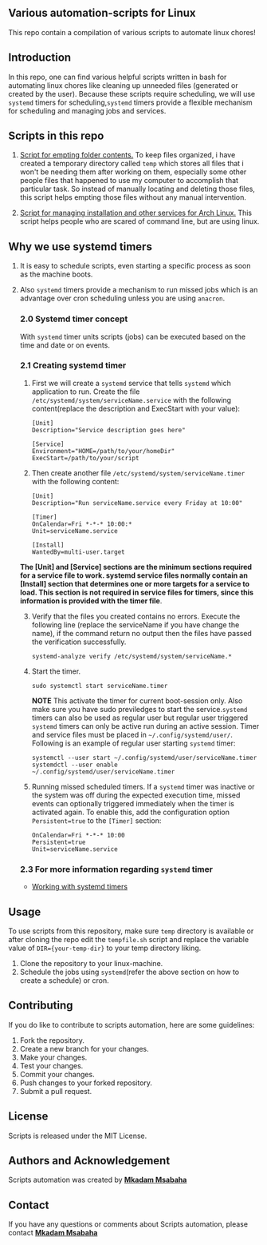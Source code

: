 ## **Various automation-scripts for Linux**
This repo contain a compilation of various scripts to automate linux chores!

## **Introduction**
In this repo, one can find various helpful scripts written in bash for automating linux chores like cleaning up unneeded files (generated or created by the user). Because these scripts require scheduling, we will use `systemd` timers for scheduling,`systemd` timers provide a flexible mechanism for scheduling and managing jobs and services.

## **Scripts in this repo**
1. [Script for empting folder contents.](tempfile.sh)
   To keep files organized, i have created a temporary directory called `temp` which stores all files that i won't be needing them after working on them, especially some other people files that happened to use my computer to accomplish that particular task. So instead of manually locating and deleting those files, this script helps empting those files without any manual intervention.

2. [Script for managing installation and other services for Arch Linux.](simpleAppsManager.sh) 
  This script helps people who are scared of command line, but are using linux.

 ## **Why we use systemd timers**
 1. It is easy to schedule scripts, even starting a specific process as soon as the machine boots.
 2. Also `systemd` timers provide a mechanism to run missed jobs which is an advantage over cron scheduling unless you are using `anacron`.

    ### **2.0 Systemd timer concept**
    With `systemd` timer units scripts (jobs) can be executed based on the time and date or on events.

    ### **2.1 Creating systemd timer**
    1. First we will create a `systemd` service that tells `systemd` which  application to run.
       Create the file `/etc/systemd/system/serviceName.service` with the following content(replace the description and ExecStart with your value):
       ```
       [Unit]
       Description="Service description goes here"

       [Service]
       Environment="HOME=/path/to/your/homeDir"
       ExecStart=/path/to/your/script
       ```
    2. Then create another file `/etc/systemd/system/serviceName.timer` with the following content:
       ```
       [Unit]
       Description="Run serviceName.service every Friday at 10:00"

       [Timer]
       OnCalendar=Fri *-*-* 10:00:*
       Unit=serviceName.service

       [Install]
       WantedBy=multi-user.target
       ```
    **The [Unit] and [Service] sections are the minimum sections required for a service file to work. systemd service files normally contain an [Install] section that determines one or more targets for a service to load. This section is not required in service files for timers, since this information is provided with the timer file**.

    3. Verify that the files you created contains no errors. Execute the following line (replace the serviceName if you have change the name), if the command return no output then the files have passed the verification successfully.
       ```
       systemd-analyze verify /etc/systemd/system/serviceName.*
       ```
    4. Start the timer.
       ```
       sudo systemctl start serviceName.timer
       ```
       **NOTE**
       This activate the timer for current boot-session only. Also make sure you have sudo previledges to start the service.`systemd` timers can also be used as regular user but regular user triggered `systemd` timers can only be active run during an active session. Timer and service files must be placed in `~/.config/systemd/user/`.
       Following is an example of regular user starting `systemd` timer:
       ```
       systemctl --user start ~/.config/systemd/user/serviceName.timer
       systemdctl --user enable ~/.config/systemd/user/serviceName.timer
       ```
    5. Running missed scheduled timers.
       If a `systemd` timer was inactive or the system was off during the expected execution time, missed events can optionally triggered immediately when the timer is activated again. To enable this,  add the configuration option `Persistent=true` to the `[Timer]` section:
       ```
       OnCalendar=Fri *-*-* 10:00
       Persistent=true
       Unit=serviceName.service
       ```
    ### **2.3 For more information regarding `systemd` timer**       
       * [Working with systemd timers](https://documentation.suse.com/smart/systems-management/html/systemd-working-with-timers/index.html#systemd-timer-types-realtime)
    
## **Usage**
To use scripts from this repository, make sure `temp` directory is available or after cloning the repo edit the `tempfile.sh` script and replace the variable value of `DIR={your-temp-dir}` to your temp directory liking. 
1. Clone the repository to your linux-machine.
2. Schedule the jobs using `systemd`(refer the above section on how to create a schedule) or cron.

## **Contributing**
If you do like to contribute to scripts automation, here are some guidelines:
1. Fork the repository.
2. Create a new branch for your changes.
3. Make your changes.
4. Test your changes.
5. Commit your changes.
6. Push changes to your forked repository.
7. Submit a pull request.

## **License**
Scripts is released under the MIT License.

## **Authors and Acknowledgement**
Scripts automation was created by **[Mkadam Msabaha](https://github.com/ace720)**

## **Contact**
If you have any questions or comments about Scripts automation, please contact **[Mkadam Msabaha](imkadam@hotmail.my)**
